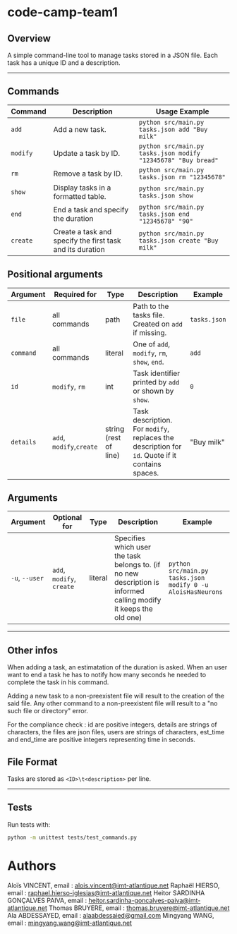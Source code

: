# code-camp-team1

## Overview
A simple command-line tool to manage tasks stored in a JSON file.
Each task has a unique ID and a description.

---

## Commands

| Command         | Description                          | Usage Example                                                |
|-----------------|--------------------------------------|--------------------------------------------------------------|
| `add`           | Add a new task.                      | `python src/main.py tasks.json add "Buy milk"`                |
| `modify`        | Update a task by ID.                 | `python src/main.py tasks.json modify "12345678" "Buy bread"` |
| `rm`            | Remove a task by ID.                 | `python src/main.py tasks.json rm "12345678"` |
| `show`          | Display tasks in a formatted table.  | `python src/main.py tasks.json show`      |
| `end`           | End a task and specify the duration  | `python src/main.py tasks.json end "12345678" "90"`|
| `create`           | Create a task and specify the first task and its duration  | `python src/main.py tasks.json create "Buy milk"`|

## Positional arguments

| Argument | Required for | Type | Description | Example |
|----------|--------------|------|-------------|---------|
| `file`   | all commands | path | Path to the tasks file. Created on `add` if missing. | `tasks.json` |
| `command` | all commands | literal | One of `add`, `modify`, `rm`, `show`, `end`. | `add` |
| `id` | `modify`, `rm` | int | Task identifier printed by `add` or shown by `show`. | `0` |
| `details` | `add`, `modify`,`create` | string (rest of line) | Task description. For `modify`, replaces the description for `id`. Quote if it contains spaces. | "Buy milk" |


## Arguments
| Argument | Optional for | Type | Description | Example |
|----------|--------------|------|-------------|---------|
| `-u`, `--user` | `add`, `modify`, `create` | literal | Specifies which user the task belongs to. (if no new description is informed calling modify it keeps the old one) | `python src/main.py tasks.json modify 0 -u AloisHasNeurons` |

---
## Other infos

When adding a task, an estimatation of the duration is asked. When an user want to end a task he has to notify how many seconds he needed to complete the task in his command.

Adding a new task to a non-preexistent file will result to the creation of the said file. Any other command to a non-preexistent file will result to a "no such file or directory" error.

For the compliance check : id are positive integers, details are strings of characters, the files are json files, users are strings of characters, est_time and end_time are positive integers representing time in seconds.
## File Format
Tasks are stored as `<ID>\t<description>` per line.

---

## Tests
Run tests with:
```bash
python -m unittest tests/test_commands.py
```

# Authors

Aloïs VINCENT, email : alois.vincent@imt-atlantique.net 
Raphaël HIERSO, email : raphael.hierso-iglesias@imt-atlantique.net
Heitor SARDINHA GONÇALVES PAIVA, email : heitor.sardinha-goncalves-paiva@imt-atlantique.net
Thomas BRUYERE, email : thomas.bruyere@imt-atlantique.net
Ala ABDESSAYED, email : alaabdessaied@gmail.com
Mingyang WANG, email : mingyang.wang@imt-atlantique.net
